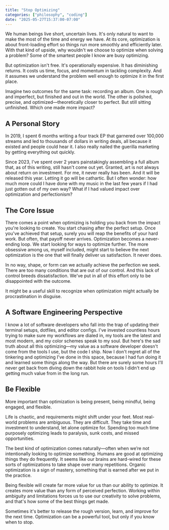 ```yaml
---
title: "Stop Optimizing"
categories: ["philosophy", "coding"]
date: "2025-05-27T15:37:00-07:00"
---
```


We human beings live short, uncertain lives. It's only natural to want to make the most of the time and energy we have. At its core, optimization is about front-loading effort so things run more smoothly and efficiently later. With that kind of upside, why wouldn't we choose to optimize when solving a problem? Some of the smartest people I know are busy optimizing.

But optimization isn't free. It's operationally expensive. It has diminishing returns. It costs us time, focus, and momentum in tackling complexity. And it assumes we understand the problem well enough to optimize it in the first place.

Imagine two outcomes for the same task: recording an album. One is rough and imperfect, but finished and out in the world. The other is polished, precise, and optimized—theoretically closer to perfect. But still sitting unfinished. Which one made more impact?

## A Personal Story

In 2019, I spent 6 months writing a four track EP that garnered over 100,000 streams and led to thousands of dollars in writing deals, all because it existed and people could hear it. I also really nailed the guerilla marketing by getting everything out quickly.

Since 2023, I've spent over 2 years painstakingly assembling a full album that, as of this writing, still hasn't come out yet. Granted, art is not always about return on investment. For me, it never really has been. And it will be released this year. Letting it go will be cathartic. But I often wonder: how much more could I have done with my music in the last few years if I had just gotten out of my own way? What if I had valued impact over optimization and perfectionism?

## The Core Issue

There comes a point when optimizing is holding you back from the impact you're looking to create. You start chasing after the perfect setup. Once you've achieved that setup, surely you will reap the benefits of your hard work. But often, that payoff never arrives. Optimization becomes a never-ending loop. We start looking for ways to optimize further. The more obsessive among us, myself included, might start to believe the next optimization is the one that will finally deliver us satisfaction. It never does.

In no way, shape, or form can we actually achieve the perfection we seek. There are too many conditions that are out of our control. And this lack of control breeds dissatisfaction. We've put in all of this effort only to be disappointed with the outcome.

It might be a useful skill to recognize when optimization might actually be procrastination in disguise.

## A Software Engineering Perspective

I know a lot of software developers who fall into the trap of updating their terminal setups, dotfiles, and editor configs. I've invested countless hours trying to make sure my workflows are dialed in, my tools are the latest and most modern, and my color schemes speak to my soul. But here's the sad truth about all this optimizing—my value as a software developer doesn't come from the tools I use, but the code I ship. Now I don't regret all of the tinkering and optimizing I've done in this space, because I had fun doing it and learned some things along the way. But there are surely some hours I'll never get back from diving down the rabbit hole on tools I didn't end up getting much value from in the long run.

## Be Flexible

More important than optimization is being present, being mindful, being engaged, and flexible.

Life is chaotic, and requirements might shift under your feet. Most real-world problems are ambiguous. They are difficult. They take time and investment to understand, let alone optimize for. Spending too much time purposely optimizing leads to paralysis, sunk costs, and missed opportunities.

The best kind of optimization comes naturally—often when we’re not intentionally looking to optimize something. Humans are good at optimizing things they do frequently. It seems like our brains are hard-wired for these sorts of optimizations to take shape over many repetitions. Organic optimization is a sign of mastery, something that is earned after we put in the practice.

Being flexible will create far more value for us than our ability to optimize. It creates more value than any form of perceived perfection. Working within ambiguity and limitations forces us to use our creativity to solve problems, and that's how some of the best things get made.

Sometimes it's better to release the rough version, learn, and improve for the next time. Optimization can be a powerful tool, but only if you know when to stop.
